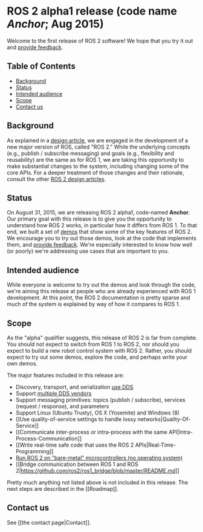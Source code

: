 # ROS 2 alpha1 release (code name *Anchor*; Aug 2015)

Welcome to the first release of ROS 2 software!  We hope that you try it out and [provide feedback](#contact-us).

## Table of Contents

- [Background](#background)
- [Status](#status)
- [Intended audience](#intended-audience)
- [Scope](#scope)
- [Contact us](#contact-us)

## Background

As explained in a [design
article](http://design.ros2.org/articles/why_ros2.html), we are engaged in
the development of a new major version of ROS, called "ROS 2." While the
underlying concepts (e.g., publish / subscribe messaging) and goals (e.g.,
flexibility and reusability) are the same as for ROS 1, we are taking this
opportunity to make substantial changes to the system, including changing
some of the core APIs.
For a deeper treatment of those changes and their
rationale, consult the other [ROS 2 design
articles](http://design.ros.org).

## Status

On August 31, 2015, we are releasing ROS 2 alpha1,
code-named **Anchor**.
Our primary goal with this release is to give
you the opportunity to understand how ROS 2 works, in particular how it
differs from ROS 1.
To that end, we built a set of [demos](Tutorials) that
show some of the key features of ROS 2.
We encourage you to try out those
demos, look at the code that implements them, and [provide
feedback](#contact-us).
We're especially interested to know how well (or
poorly) we're addressing use cases that are important to you.

## Intended audience

While everyone is welcome to try out the demos and look through the code, we're aiming this release at people who are already experienced with ROS 1 development.
At this point, the ROS 2 documentation is pretty sparse and much of the system is explained by way of how it compares to ROS 1.

## Scope

As the "alpha" qualifier suggests, this release of ROS 2 is far from
complete.
You should not expect to switch from ROS 1 to ROS 2, nor should
you expect to build a new robot control system with ROS 2.
Rather, you
should expect to try out some demos, explore the code, and perhaps write
your own demos.

The major features included in this release are:

- Discovery, transport, and serialization [use DDS](http://design.ros2.org/articles/ros_on_dds.html)
- Support [multiple DDS vendors](http://design.ros2.org/articles/ros_on_dds.html#vendors-and-licensing)
- Support messaging primitives: topics (publish / subscribe), services (request / response), and parameters
- Support Linux (Ubuntu Trusty), OS X (Yosemite) and Windows (8)
- [[Use quality-of-service settings to handle lossy networks|Quality-Of-Service]]
- [[Communicate inter-process or intra-process with the same API|Intra-Process-Communication]]
- [[Write real-time safe code that uses the ROS 2 APIs|Real-Time-Programming]]
- [Run ROS 2 on "bare-metal" microcontrollers (no operating system)](https://github.com/ros2/freertps/wiki)
- [[Bridge communication between ROS 1 and ROS 2|https://github.com/ros2/ros1_bridge/blob/master/README.md]]

Pretty much anything not listed above is not included in this release.
The next steps are described in the [[Roadmap]].

## Contact us

See [[the contact page|Contact]].
